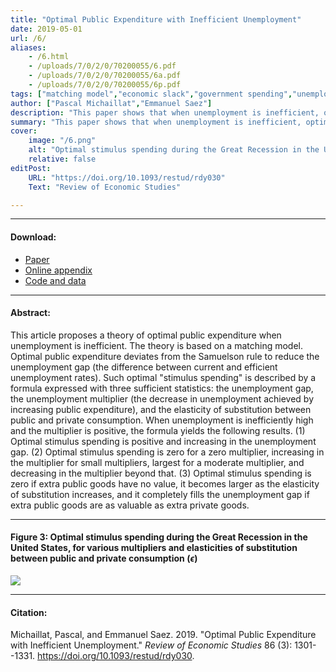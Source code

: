 ```yaml
---
title: "Optimal Public Expenditure with Inefficient Unemployment" 
date: 2019-05-01
url: /6/
aliases:
    - /6.html
    - /uploads/7/0/2/0/70200055/6.pdf
    - /uploads/7/0/2/0/70200055/6a.pdf
    - /uploads/7/0/2/0/70200055/6p.pdf    
tags: ["matching model","economic slack","government spending","unemployment gap","sufficient statistics","multiplier","business cycles"]
author: ["Pascal Michaillat","Emmanuel Saez"]
description: "This paper shows that when unemployment is inefficient, optimal public expenditure deviates from the Samuelson rule to reduce the unemployment gap." 
summary: "This paper shows that when unemployment is inefficient, optimal public expenditure deviates from the Samuelson rule to reduce the unemployment gap. Optimal stimulus spending is governed by the unemployment gap, unemployment multiplier, and an elasticity of substitution." 
cover:
    image: "/6.png"
    alt: "Optimal stimulus spending during the Great Recession in the United States"
    relative: false
editPost:
    URL: "https://doi.org/10.1093/restud/rdy030"
    Text: "Review of Economic Studies"

---
```


---

#### Download:

- [Paper](/6.pdf)
- [Online appendix](/6a.pdf)
- [Code and data](https://github.com/pmichaillat/stimulus-spending)

---

#### Abstract:

This article proposes a theory of optimal public expenditure when unemployment is inefficient. The theory is based on a matching model. Optimal public expenditure deviates from the Samuelson rule to reduce the unemployment gap (the difference between current and efficient unemployment rates). Such optimal "stimulus spending" is described by a formula expressed with three sufficient statistics: the unemployment gap, the unemployment multiplier (the decrease in unemployment achieved by increasing public expenditure), and the elasticity of substitution between public and private consumption. When unemployment is inefficiently high and the multiplier is positive, the formula yields the following results. (1) Optimal stimulus spending is positive and increasing in the unemployment gap. (2) Optimal stimulus spending is zero for a zero multiplier, increasing in the multiplier for small multipliers, largest for a moderate multiplier, and decreasing in the multiplier beyond that. (3) Optimal stimulus spending is zero if extra public goods have no value, it becomes larger as the elasticity of substitution increases, and it completely fills the unemployment gap if extra public goods are as valuable as extra private goods.

---

#### Figure 3:  Optimal stimulus spending during the Great Recession in the United States, for various multipliers and elasticities of substitution between public and private consumption ($\epsilon$)

![](/6.png)

---

#### Citation:

Michaillat, Pascal, and Emmanuel Saez. 2019. "Optimal Public Expenditure with Inefficient Unemployment." *Review of Economic Studies* 86 (3): 1301--1331. https://doi.org/10.1093/restud/rdy030.
